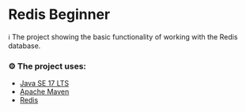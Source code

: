 # Redis Beginner

ℹ️ The project showing the basic functionality of working with the Redis database.

### ⚙️ The project uses:

- [Java SE 17 LTS](https://www.oracle.com/java/technologies/downloads/archive/)
- [Apache Maven](https://maven.apache.org/)
- [Redis](https://redis.io/)
